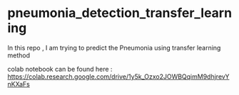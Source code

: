 # pneumonia_detection_transfer_learning

In this repo , I am trying to predict the Pneumonia using transfer learning method

colab notebook can be found here : https://colab.research.google.com/drive/1y5k_Ozxo2JOWBQqimM9dhjrevYnKXaFs
